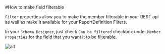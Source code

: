 ﻿#How to make field filterable

`Filter` properties allow you to make the member filterable in your REST api as well as make it available for your ReportDefinition Filters. 

In your `Schema Designer`, just check `Can be filtered` checkbox under `Member Properties` for the field that you want it to be filterable.

![alt](http://i.imgur.com/vYUl0tl.png)


